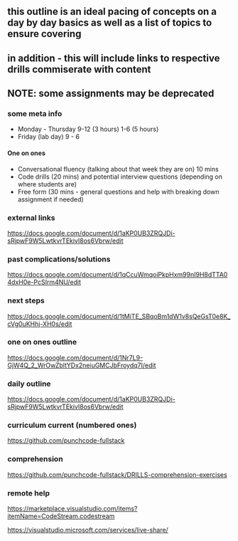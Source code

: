 ## this outline is an ideal pacing of concepts on a day by day basics as well as a list of topics to ensure covering

## in addition - this will include links to respective drills commiserate with content

## NOTE: some assignments may be deprecated

### some meta info

- Monday - Thursday 9-12 (3 hours) 1-6 (5 hours)
- Friday (lab day) 9 - 6

#### One on ones
- Conversational fluency (talking about that week they are on) 10 mins
- Code drills (20 mins) and potential interview questions (depending on where students are)
- Free form (30 mins - general questions and help with breaking down assignment if needed)

### external links

https://docs.google.com/document/d/1aKP0UB3ZRQJDi-sRjpwF9W5LwtkvrTEkivI8os6Vbrw/edit


### past complications/solutions

https://docs.google.com/document/d/1qCcuWmqoiPkpHxm99nI9H8dTTA04dxH0e-PcSIrm4NU/edit

### next steps

https://docs.google.com/document/d/1tMiTE_SBqoBm1dW1v8sQeGsT0e8K_cVg0uKHhj-XH0s/edit

### one on ones outline

https://docs.google.com/document/d/1Nr7L9-GjW4Q_2_WrOwZbltYDx2neiuGMCJbFroydq7I/edit

### daily outline

https://docs.google.com/document/d/1aKP0UB3ZRQJDi-sRjpwF9W5LwtkvrTEkivI8os6Vbrw/edit


### curriculum current (numbered ones)

https://github.com/punchcode-fullstack


### comprehension

https://github.com/punchcode-fullstack/DRILLS-comprehension-exercises

### remote help

https://marketplace.visualstudio.com/items?itemName=CodeStream.codestream

https://visualstudio.microsoft.com/services/live-share/

